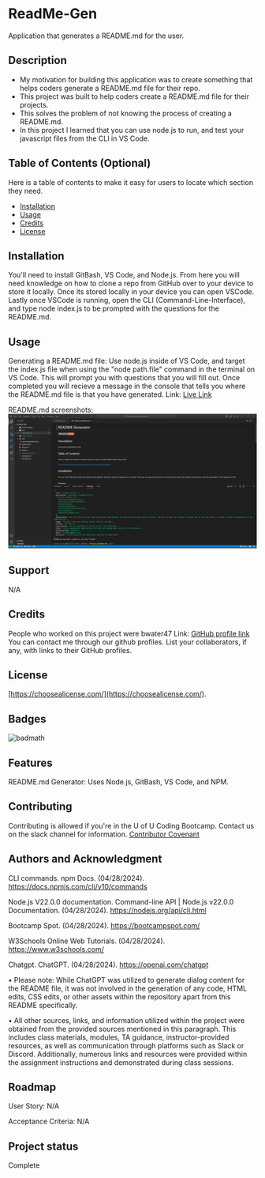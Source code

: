 # ReadMe-Gen
Application that generates a README.md for the user.

## Description

- My motivation for building this application was to create something that helps coders generate a README.md file for their repo.
- This project was built to help coders create a README.md file for their projects.
- This solves the problem of not knowing the process of creating a README.md.
- In this project I learned that you can use node.js to run, and test your javascript files from the CLI in VS Code.

## Table of Contents (Optional)

Here is a table of contents to make it easy for users to locate which section they need.

- [Installation](#installation)
- [Usage](#usage)
- [Credits](#credits)
- [License](#license)

## Installation

You'll need to install GitBash, VS Code, and Node.js. From here you will need knowledge on how to clone a repo from GitHub over to your device to store it locally. Once its stored locally in your device you can open VSCode. Lastly once VSCode is running, open the CLI (Command-Line-Interface), and type node index.js to be prompted with the questions for the README.md.

## Usage

Generating a README.md file: Use node.js inside of VS Code, and target the index.js file when using the "node path.file" command in the terminal on VS Code. This will prompt you with questions that you will fill out. Once completed you will recieve a message in the console that tells you where the README.md file is that you have generated.
Link: <a href="#" alt="live site link">Live Link</a>

README.md screenshots:
![img](./assets/images/READMEGen.png)

## Support

N/A

## Credits

People who worked on this project were bwater47 Link: <a href="https://github.com/bwater47" alt="GitHub Link">GitHub profile link</a> You can contact me through our github profiles.
List your collaborators, if any, with links to their GitHub profiles.

## License

[https://choosealicense.com/](https://choosealicense.com/).

## Badges

![badmath](https://img.shields.io/github/languages/top/lernantino/badmath)

## Features

README.md Generator: Uses Node.js, GitBash, VS Code, and NPM.

## Contributing
Contributing is allowed if you're in the U of U Coding Bootcamp. Contact us on the slack channel for information. [Contributor Covenant](https://www.contributor-covenant.org/)

## Authors and Acknowledgment
CLI commands. npm Docs. (04/28/2024). https://docs.npmjs.com/cli/v10/commands 

Node.js V22.0.0 documentation. Command-line API | Node.js v22.0.0 Documentation. (04/28/2024). https://nodejs.org/api/cli.html 

Bootcamp Spot. (04/28/2024). https://bootcampspot.com/

W3Schools Online Web Tutorials. (04/28/2024). https://www.w3schools.com/ 

Chatgpt. ChatGPT. (04/28/2024). https://openai.com/chatgpt

• Please note: While ChatGPT was utilized to generate dialog content for the README file, it was not involved in the generation of any code, HTML edits, CSS edits, or other assets within the repository apart from this README specifically.

• All other sources, links, and information utilized within the project were obtained from the provided sources mentioned in this paragraph. This includes class materials, modules, TA guidance, instructor-provided resources, as well as communication through platforms such as Slack or Discord. Additionally, numerous links and resources were provided within the assignment instructions and demonstrated during class sessions.

## Roadmap

User Story: N/A

Acceptance Criteria: N/A

## Project status
Complete